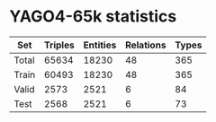 # YAGO4-65k statistics

| Set   | Triples | Entities | Relations | Types |
|-------|---------|----------|-----------|-------|
| Total | 65634   | 18230    | 48        | 365   |
| Train | 60493   | 18230    | 48        | 365   |
| Valid | 2573    | 2521     | 6         | 84    |
| Test  | 2568    | 2521     | 6         | 73    |
